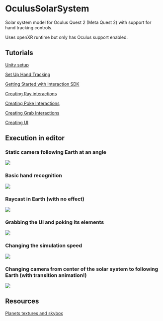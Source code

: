 # OculusSolarSystem

Solar system model for Oculus Quest 2 (Meta Quest 2) with support for hand tracking controls.

Uses openXR runtime but only has Oculus support enabled.

## Tutorials

[Unity setup](https://developer.oculus.com/documentation/unity/)

[Set Up Hand Tracking](https://developer.oculus.com/documentation/unity/unity-handtracking/#add-interactions)

[Getting Started with Interaction SDK](https://developer.oculus.com/documentation/unity/unity-isdk-getting-started/)

[Creating Ray interactions](https://developer.oculus.com/documentation/unity/unity-isdk-create-ray-interactions/)

[Creating Poke Interactions](https://developer.oculus.com/documentation/unity/unity-isdk-create-poke-interactions/)

[Creating Grab Interactions](https://developer.oculus.com/documentation/unity/unity-isdk-create-hand-grab-interactions/)

[Creating UI](https://developer.oculus.com/documentation/unity/unity-isdk-create-ui/)



## Execution in editor
 
### Static camera following Earth at an angle
![](img/view.gif)

### Basic hand recognition
![](img/hand_gestures.gif)

### Raycast in Earth (with no effect)
![](img/RayGesture.gif)

### Grabbing the UI and poking its elements
![](img/PokeAndGrabGestures.gif)

### Changing the simulation speed
![](img/PokeSpeed.gif)

### Changing camera from center of the solar system to following Earth (with transition animation!)
![](img/ChangeCamera.gif)

## Resources

[Planets textures and skybox](https://www.solarsystemscope.com/textures/)